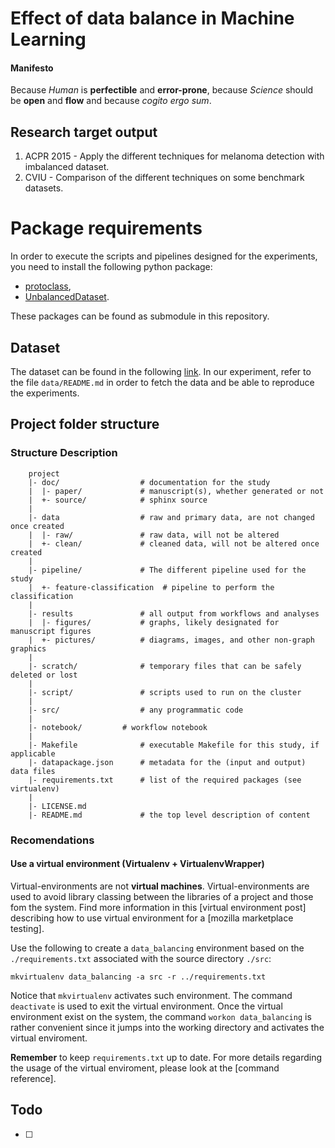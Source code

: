 Effect of data balance in Machine Learning
==========================================

#### Manifesto

Because *Human* is **perfectible** and **error-prone**, because *Science* should be **open** and **flow** and because *cogito ergo sum*.

## Research target output

1. ACPR 2015 - Apply the different techniques for melanoma detection with imbalanced dataset.
1. CVIU - Comparison of the different techniques on some benchmark datasets.

# Package requirements

In order to execute the scripts and pipelines designed for the experiments, you need to install the following python package:

* [protoclass](https://github.com/glemaitre/protoclass),
* [UnbalancedDataset](https://github.com/fmfn/UnbalancedDataset).

These packages can be found as submodule in this repository.

## Dataset

The dataset can be found in the following [link](http://grid.cs.gsu.edu/~zding/research/benchmark-data.php).
In our experiment, refer to the file `data/README.md` in order to fetch the data and be able to reproduce the experiments.

Project folder structure
------------------------

### Structure Description
```
    project
    |- doc/                  # documentation for the study
    |  |- paper/             # manuscript(s), whether generated or not
    |  +- source/            # sphinx source
    |
    |- data                  # raw and primary data, are not changed once created
    |  |- raw/               # raw data, will not be altered
    |  +- clean/             # cleaned data, will not be altered once created
    |
    |- pipeline/             # The different pipeline used for the study
    |  +- feature-classification  # pipeline to perform the classification
    |
    |- results               # all output from workflows and analyses
    |  |- figures/           # graphs, likely designated for manuscript figures
    |  +- pictures/          # diagrams, images, and other non-graph graphics
    |
    |- scratch/              # temporary files that can be safely deleted or lost
    |
    |- script/               # scripts used to run on the cluster
    |
    |- src/                  # any programmatic code
    |
    |- notebook/	     # workflow notebook
    |
    |- Makefile              # executable Makefile for this study, if applicable
    |- datapackage.json      # metadata for the (input and output) data files
    |- requirements.txt      # list of the required packages (see virtualenv)
    |
    |- LICENSE.md
    |- README.md             # the top level description of content
```

### Recomendations

#### Use a virtual environment (Virtualenv + VirtualenvWrapper)

Virtual-environments are not **virtual machines**.
Virtual-environments are used to avoid library classing between the libraries of a project and those fom the system.
Find more information in this [virtual environment post] describing how to use virtual environment for a [mozilla marketplace testing].

Use the following to create a `data_balancing` environment based on the `./requirements.txt` associated with the source directory `./src`:

```
mkvirtualenv data_balancing -a src -r ../requirements.txt
```

Notice that `mkvirtualenv` activates such environment.
The command `deactivate` is used to exit the virtual environment.
Once the virtual environment exist on the system, the command `workon data_balancing` is rather convenient since it jumps into the working directory and activates the virtual enviroment.

**Remember** to keep `requirements.txt` up to date.
For more details regarding the usage of the virtual enviroment, please look at the [command reference].

Todo
----

- [ ]


